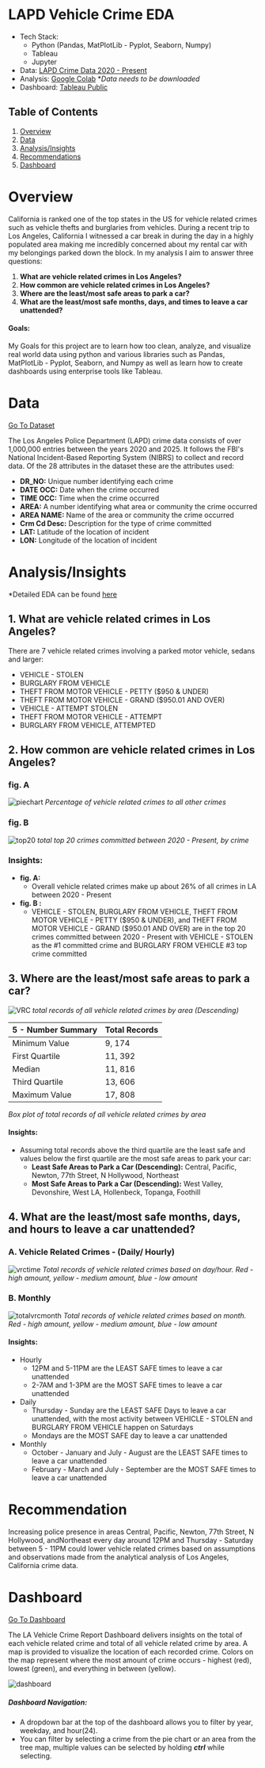 # **LAPD Vehicle Crime EDA**

- Tech Stack: 
	- Python (Pandas, MatPlotLib - Pyplot, Seaborn, Numpy)
	- Tableau
	- Jupyter 
- Data: [LAPD Crime Data 2020 - Present](https://catalog.data.gov/dataset/crime-data-from-2020-to-present)
- Analysis: [Google Colab](https://colab.research.google.com/drive/1xm1F9zblT_s36AuU4-ga8ZRcItl-V62K?usp=sharing) **Data needs to be downloaded*
- Dashboard: [Tableau Public](https://public.tableau.com/views/LAPDCrimeData2020-2025/Dashboard1?:language=en-US&:sid=&:redirect=auth&:display_count=n&:origin=viz_share_link)

## Table of Contents
1. [Overview](#overview )
2. [Data]( #data)
3. [Analysis/Insights](#analysis/insights)
4. [Recommendations](#recommendations)
5. [Dashboard](#dashboard)


# **Overview**

California is ranked one of the top states in the US for vehicle related crimes such as vehicle thefts and burglaries from vehicles. During a recent trip to Los Angeles, California I witnessed a car break in during the day in a highly populated area making me incredibly concerned about my rental car with my belongings parked down the block. In my analysis I aim to answer three questions:

1. **What are vehicle related crimes in Los Angeles?**
2. **How common are vehicle related crimes in Los Angeles?**
3. **Where are the least/most safe areas to park a car?**
4. **What are the least/most safe months, days, and times to leave a car unattended?**

#### Goals: 
My Goals for this project are to learn how too clean, analyze, and visualize real world data using python and various libraries such as Pandas, MatPlotLib - Pyplot, Seaborn, and Numpy as well as learn how to create dashboards using enterprise tools like Tableau.


# **Data**

[Go To Dataset](https://catalog.data.gov/dataset/crime-data-from-2020-to-present)

The Los Angeles Police Department (LAPD) crime data consists of over 1,000,000 entries between the years 2020 and 2025. It follows the FBI's National Incident-Based Reporting System (NIBRS) to collect and record data. Of the 28 attributes in the dataset these are the attributes used:

- **DR_NO:** Unique number identifying each crime 
- **DATE OCC:** Date when the crime occurred 
- **TIME OCC:** Time when the crime occurred 
- **AREA:** A number identifying what area or community the crime occurred 
- **AREA NAME:**  Name of the  area or community the crime occurred 
- **Crm Cd Desc:** Description for the type of crime committed 
- **LAT:** Latitude of the location of incident 
- **LON:** Longitude of the location of incident 


# **Analysis/Insights**

*Detailed EDA can be found [here](https://colab.research.google.com/drive/1xm1F9zblT_s36AuU4-ga8ZRcItl-V62K?usp=sharing) 

## **1. What are vehicle related crimes in Los Angeles?**

There are 7 vehicle related crimes involving a parked motor vehicle, sedans and larger:
- VEHICLE - STOLEN
- BURGLARY FROM VEHICLE
- THEFT FROM MOTOR VEHICLE - PETTY ($950 & UNDER)
- THEFT FROM MOTOR VEHICLE - GRAND ($950.01 AND OVER)
- VEHICLE - ATTEMPT STOLEN
- THEFT FROM MOTOR VEHICLE - ATTEMPT
- BURGLARY FROM VEHICLE, ATTEMPTED



##  **2. How common are vehicle related crimes in Los Angeles?**

### fig. A
![piechart](donutplt4.svg)
*Percentage of vehicle related crimes to all other crimes*

### fig. B
![top20](Top20crimes.png)
*total top 20 crimes committed between 2020 - Present, by crime*

### **Insights:** 
- **fig. A:**
	- Overall vehicle related crimes make up about 26% of all crimes in LA between 2020 - Present
-  **fig. B :**
	- VEHICLE - STOLEN, BURGLARY FROM VEHICLE, THEFT FROM MOTOR VEHICLE - PETTY ($950 & UNDER), and THEFT FROM MOTOR VEHICLE - GRAND ($950.01 AND OVER) are in the top 20 crimes committed between 2020 - Present with VEHICLE - STOLEN as the #1 committed crime and BURGLARY FROM VEHICLE #3 top crime committed


## **3. Where are the least/most safe areas to park a car?**
![VRC](VehicleRelatedCrimesbyAREA.svg)
*total records of all vehicle related crimes by area (Descending)*

| 5 - Number Summary | Total Records |
| ------------------ | ------------- |
| Minimum Value      | 9, 174        |
| First Quartile     | 11, 392       |
| Median             | 11, 816       |
| Third Quartile     | 13, 606       |
| Maximum Value      | 17, 808       |
*Box plot of total records of all vehicle related crimes by area*

#### **Insights:** 
- Assuming  total records above the third quartile are the least safe and values below the first quartile are the most safe areas to park your car:
	- **Least Safe Areas to Park a Car (Descending):** Central, Pacific, Newton, 77th Street, N Hollywood, Northeast
	- **Most Safe Areas to Park a Car (Descending):** West Valley, Devonshire, West LA, Hollenbeck, Topanga, Foothill

## **4. What are the least/most safe months, days, and hours to leave a car unattended?**

### A. Vehicle Related Crimes - (Daily/ Hourly)

![vrctime](VRC_bytime3.svg)
*Total records of vehicle related crimes based on day/hour. Red - high amount, yellow - medium amount, blue - low amount*

### B.  Monthly 
![totalvrcmonth](TotalVehicleRelatedCrimes(ByMonth).svg)
*Total records of vehicle related crimes based on month. Red - high amount, yellow - medium amount, blue - low amount*
#### **Insights:** 
- Hourly
	- 12PM and 5-11PM are the LEAST SAFE times to leave a car unattended 
	- 2-7AM and 1-3PM are the MOST SAFE times to leave a car unattended 
- Daily
	- Thursday - Sunday are the LEAST SAFE Days to leave a car unattended, with the most activity between VEHICLE - STOLEN and BURGLARY FROM VEHICLE happen on Saturdays
	-  Mondays are the MOST SAFE day to leave a car unattended  
- Monthly
	- October - January  and July - August are the LEAST SAFE times to leave a car unattended 
	- February - March and July - September  are the MOST SAFE times to leave a car unattended 


# **Recommendation**

Increasing police presence in areas Central, Pacific, Newton, 77th Street, N Hollywood, andNortheast every day around 12PM and Thursday - Saturday between 5 - 11PM could lower vehicle related crimes based on assumptions and observations made from the analytical analysis of Los Angeles, California crime data.



# **Dashboard**

[Go To Dashboard](https://public.tableau.com/views/LAPDCrimeData2020-2025/Dashboard1?:language=en-US&:sid=&:redirect=auth&:display_count=n&:origin=viz_share_link)

The LA Vehicle Crime Report Dashboard delivers insights on the total of each vehicle related crime and total of all vehicle related crime by area. A map is provided to visualize the location of  each recorded crime. Colors on the map represent where the most amount of crime occurs -  highest (red), lowest (green), and everything in between (yellow).

![dashboard](dashboard.png)

##### **Dashboard Navigation:**
- A dropdown bar at the top of the dashboard allows you to filter by year, weekday, and hour(24).
- You can filter by selecting a crime from the pie chart or an area from the tree map, multiple values can be selected by holding ***ctrl*** while selecting. 
